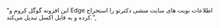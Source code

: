 "این افزونه گوگل کروم و Edge اطلاعات نوبت های سایت منشی دکترتو را استخراج کرده و به فایل اکسل تبدیل می‌کند.",
